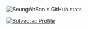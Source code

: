 ![SeungAhSon's GitHub stats](https://github-readme-stats.vercel.app/api?username=SeungAhSon&show_icons=true&theme=radical)

[![Solved.ac Profile](http://mazassumnida.wtf/api/v2/generate_badge?boj=gongsoonyee)](https://solved.ac/gongsoonyee/)
